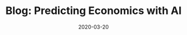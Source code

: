 ---
title: "Blog: Predicting Economics with AI"
date: 2020-03-20
tags: [seo, writing, machine learning]
excerpt: "Machine Learning, SEO, Writing"
link: https://ople.ai/ai-blog/predicting-economics-using-ai/
---